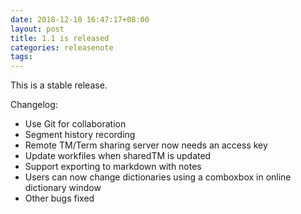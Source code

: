```yaml
---
date: 2018-12-10 16:47:17+08:00
layout: post
title: 1.1 is released
categories: releasenote
tags: 
---
```


This is a stable release.

Changelog:

* Use Git for collaboration
* Segment history recording
* Remote TM/Term sharing server now needs an access key
* Update workfiles when sharedTM is updated
* Support exporting to markdown with notes
* Users can now change dictionaries using a comboxbox in online dictionary window
* Other bugs fixed

